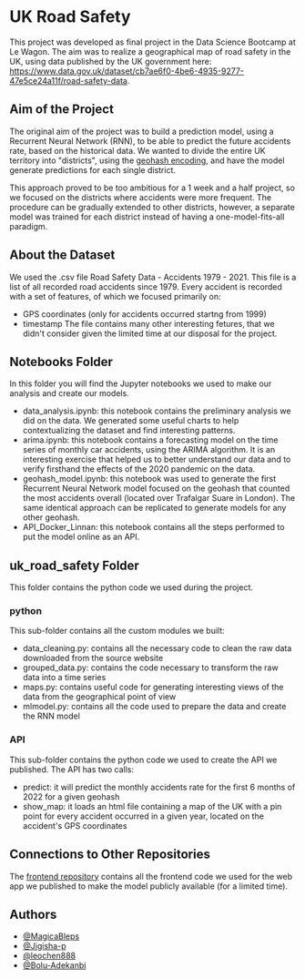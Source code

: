 
# UK Road Safety

This project was developed as final project in the Data Science Bootcamp at Le Wagon.
The aim was to realize a geographical map of road safety in the UK, using data published by the UK government here: https://www.data.gov.uk/dataset/cb7ae6f0-4be6-4935-9277-47e5ce24a11f/road-safety-data.




## Aim of the Project

The original aim of the project was to build a prediction model, using a Recurrent Neural Network (RNN), to be able to predict the future accidents rate, based on the historical data.
We wanted to divide the entire UK territory into "districts", using the [geohash encoding](https://en.wikipedia.org/wiki/Geohash), and have the model generate predictions for each single district.

This approach proved to be too ambitious for a 1 week and a half project, so we focused on the districts where accidents were more frequent. The procedure can be gradually extended to other districts, however, a separate model was trained for each district instead of having a one-model-fits-all paradigm.


## About the Dataset

We used the .csv file Road Safety Data - Accidents 1979 - 2021.
This file is a list of all recorded road accidents since 1979.
Every accident is recorded with a set of features, of which we focused primarily on:
- GPS coordinates (only for accidents occurred startng from 1999)
- timestamp
The file contains many other interesting fetures, that we didn't consider given the limited time at our disposal for the project.


## Notebooks Folder

In this folder you will find the Jupyter notebooks we used to make our analysis and create our models.

- data_analysis.ipynb: this notebook contains the preliminary analysis we did on the data. We generated some useful charts to help contextualizing the dataset and find interesting patterns.
- arima.ipynb: this notebook contains a forecasting model on the time series of monthly car accidents, using the ARIMA algorithm. It is an interesting exercise that helped us to better understand our data and to verify firsthand the effects of the 2020 pandemic on the data.
- geohash_model.ipynb: this notebook was used to generate the first Recurrent Neural Network model focused on the geohash that counted the most accidents overall (located over Trafalgar Suare in London). The same identical approach can be replicated to generate models for any other geohash.
- API_Docker_Linnan: this notebook contains all the steps performed to put the model online as an API.


## uk_road_safety Folder

This folder contains the python code we used during the project.

### python

This sub-folder contains all the custom modules we built:
- data_cleaning.py: contains all the necessary code to clean the raw data downloaded from the source website
- grouped_data.py: contains the code necessary to transform the raw data into a time series
- maps.py: contains useful code for generating interesting views of the data from the geographical point of view
- mlmodel.py: contains all the code used to prepare the data and create the RNN model

### API

This sub-folder contains the python code we used to create the API we published.
The API has two calls:
- predict: it will predict the monthly accidents rate for the first 6 months of 2022 for a given geohash
- show_map: it loads an html file containing a map of the UK with a pin point for every accident occurred in a given year, located on the accident's GPS coordinates
## Connections to Other Repositories

The [frontend repository](https://github.com/MagicaBleps/uk-road-safety-frontend) contains all the frontend code we used for the web app we published to make the model publicly available (for a limited time).

## Authors

- [@MagicaBleps](https://www.github.com/MagicaBleps)
- [@Jigisha-p](https://www.github.com/Jigisha-p)
- [@leochen888](https://www.github.com/leochen888)
- [@Bolu-Adekanbi](https://www.github.com/Bolu-Adekanmbi)


